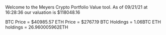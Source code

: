 Welcome to the Meyers Crypto Portfolio Value tool. 
As of 09/21/21 at 16:28:36 our valuation is $118048.16 

BTC Price = $40985.57
 ETH Price = $2767.19
BTC Holdings = 1.06BTC
 ETH holdings = 26.960005962ETH 
